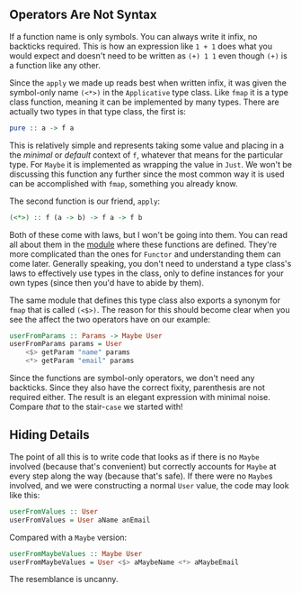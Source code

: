 ## Operators Are Not Syntax

If a function name is only symbols. You can always write it infix, no backticks
required. This is how an expression like `1 + 1` does what you would expect and
doesn't need to be written as `(+) 1 1` even though `(+)` is a function like any
other.

Since the `apply` we made up reads best when written infix, it was given the
symbol-only name `(<*>)` in the `Applicative` type class. Like `fmap` it is a
type class function, meaning it can be implemented by many types. There are
actually two types in that type class, the first is:

```haskell
pure :: a -> f a
```

This is relatively simple and represents taking some value and placing in a the
*minimal* or *default* context of `f`, whatever that means for the particular
type. For `Maybe` it is implemented as wrapping the value in `Just`. We won't be
discussing this function any further since the most common way it is used can be
accomplished with `fmap`, something you already know.

The second function is our friend, `apply`:

```haskell
(<*>) :: f (a -> b) -> f a -> f b
```

Both of these come with laws, but I won't be going into them. You can read all
about them in the [module][Control.Applicative] where these functions are
defined. They're more complicated than the ones for `Functor` and understanding
them can come later. Generally speaking, you don't need to understand a type
class's laws to effectively use types in the class, only to define instances for
your own types (since then you'd have to abide by them).

[Control.Applicative]: http://hackage.haskell.org/package/base-4.7.0.1/docs/Control-Applicative.html

The same module that defines this type class also exports a synonym for `fmap`
that is called `(<$>)`. The reason for this should become clear when you see the
affect the two operators have on our example:

```haskell
userFromParams :: Params -> Maybe User
userFromParams params = User
    <$> getParam "name" params
    <*> getParam "email" params
```

Since the functions are symbol-only operators, we don't need any backticks.
Since they also have the correct fixity, parenthesis are not required either.
The result is an elegant expression with minimal noise. Compare *that* to the
stair-`case` we started with!

## Hiding Details

The point of all this is to write code that looks as if there is no `Maybe`
involved (because that's convenient) but correctly accounts for `Maybe` at every
step along the way (because that's safe). If there were no `Maybe`s involved,
and we were constructing a normal `User` value, the code may look like this:

```haskell
userFromValues :: User
userFromValues = User aName anEmail
```

Compared with a `Maybe` version:

```haskell
userFromMaybeValues :: Maybe User
userFromMaybeValues = User <$> aMaybeName <*> aMaybeEmail
```

The resemblance is uncanny.
